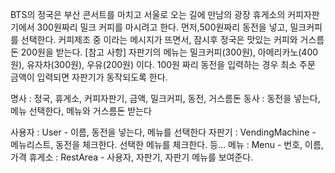 BTS의 정국은 부산 콘서트를 마치고 서울로 오는 길에 만남의 광장 휴게소의 커피자판기에서 300원짜리 밀크 커피를 마시려고 한다. 
먼저,500원짜리 동전을 넣고, 밀크커피를 선택한다. 커피제조 중 이라는 메시지가 뜨면서, 잠시후 정국은 맛있는 커피와 거스름돈 200원을 받는다.
[참고 사항] 
자판기의 메뉴는 밀크커피(300원), 아메리카노(400원), 유자차(300원), 우유(200원) 이다.
100원 짜리 동전을 입력하는 경우 최소 주문 금액이 입력되면 자판기가 동작되도록 한다.


명사 : 정국, 휴게소, 커피자판기, 금액, 밀크커피, 동전, 거스름돈
동사 : 동전을 넣는다, 메뉴 선택한다, 메뉴와 거스름돈 받는다

사용자 : User - 이름, 동전을 넣는다, 메뉴를 선택한다
자판기 : VendingMachine - 메뉴리스트, 동전을 체크한다. 선택한 메뉴를 체크한다. 등...
메뉴 : Menu - 번호, 이름, 가격
휴게소 : RestArea - 사용자, 자판기, 자판기 메뉴를 보여준다.
